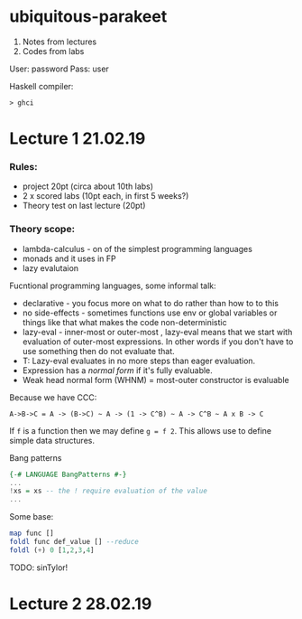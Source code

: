 # ubiquitous-parakeet

1. Notes from lectures 
2. Codes from labs

User: password
Pass: user

Haskell compiler:
```
> ghci
```


# Lecture 1 21.02.19

### Rules:
- project 20pt (circa about 10th labs)
- 2 x scored labs (10pt each, in first 5 weeks?)
- Theory test on last lecture (20pt)


### Theory scope:
- lambda-calculus - on of the simplest programming languages
- monads and it uses in FP
- lazy evalutaion

Fucntional programming languages, some informal talk:
- declarative - you focus more on what to do rather than how to to this
- no side-effects - sometimes functions use env or global variables or things like that what makes the code non-deterministic
- lazy-eval - inner-most or outer-most , lazy-eval means that we start with evaluation of outer-most expressions. In other words if you don't have to use something then do not evaluate that.
- T: Lazy-eval evaluates in no more steps than eager evaluation.
- Expression has a *normal form* if it's fully evaluable.
- Weak head normal form (WHNM) = most-outer constructor is evaluable 


Because we have CCC:
```
A->B->C = A -> (B->C) ~ A -> (1 -> C^B) ~ A -> C^B ~ A x B -> C
```

If `f` is a function then we may define `g = f 2`. This allows use to define simple data structures.

Bang patterns
```haskell
{-# LANGUAGE BangPatterns #-}
...
!xs = xs -- the ! require evaluation of the value
...
```

Some base:
```haskell
map func []
foldl func def_value [] --reduce
foldl (+) 0 [1,2,3,4]
```

TODO: sinTylor!

# Lecture 2 28.02.19

